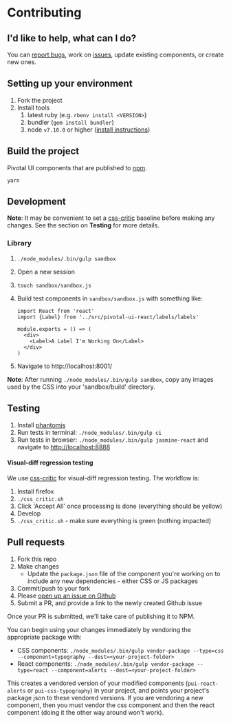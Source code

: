 # Contributing

## I'd like to help, what can I do?

You can [report bugs](#bug-reports), work on [issues](https://github.com/pivotal-cf/pivotal-ui/issues), update existing
components, or create new ones. 

## Setting up your environment

1. Fork the project
1. Install tools
    1. latest ruby (e.g. `rbenv install <VERSION>`)
    1. bundler (`gem install bundler`)
    1. node `v7.10.0` or higher ([install instructions](https://nodejs.org/en/))

## Build the project

Pivotal UI components that are published to [npm](https://www.npmjs.com).

```
yarn
```

## Development

**Note**: It may be convenient to set a [css-critic](https://github.com/cburgmer/csscritic) baseline before
making any changes. See the section on **Testing** for more details.

### Library

1. `./node_modules/.bin/gulp sandbox`
1. Open a new session
1. `touch sandbox/sandbox.js`
1. Build test components in `sandbox/sandbox.js` with something like:

    ```
    import React from 'react'
    import {Label} from '../src/pivotal-ui-react/labels/labels'

    module.exports = () => (
      <div>
        <Label>A Label I'm Working On</Label>
      </div>
    )
    ```
    
1. Navigate to http://localhost:8001/

**Note**: After running `./node_modules/.bin/gulp sandbox`, copy any images used by the CSS into your 'sandbox/build' directory.

## Testing

1. Install [phantomjs](http://phantomjs.org/)
1. Run tests in terminal: `./node_modules/.bin/gulp ci`
1. Run tests in browser: `./node_modules/.bin/gulp jasmine-react` and navigate to [http://localhost:8888](http://localhost:8888)

#### Visual-diff regression testing

We use [css-critic](https://github.com/cburgmer/csscritic) for visual-diff regression testing. The workflow is:

1. Install firefox
1. `./css_critic.sh`
1. Click 'Accept All' once processing is done (everything should be yellow)
1. Develop
1. `./css_critic.sh` - make sure everything is green (nothing impacted)

## Pull requests

1. Fork this repo
1. Make changes
    - Update the `package.json` file of the component you're working on to include any new dependencies - either CSS
or JS packages
1. Commit/push to your fork
1. Please [open up an issue on Github](https://github.com/pivotal-cf/pivotal-ui/issues)
1. Submit a PR, and provide a link to the newly created Github issue

Once your PR is submitted, we'll take care of publishing it to NPM.

You can begin using your changes immediately by vendoring the appropriate package with:
- CSS components: `./node_modules/.bin/gulp vendor-package --type=css --component=typography --dest=<your-project-folder>`
- React components: `./node_modules/.bin/gulp vendor-package --type=react --component=alerts --dest=<your-project-folder>`

This creates a vendored version of your modified components (`pui-react-alerts` or `pui-css-typography`) in your
project, and points your project's package json to these vendored versions.
If you are vendoring a new component, then you must vendor the css component and then the react component (doing it the other way around won't work).
